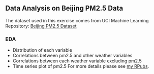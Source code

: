 ## Data Analysis on Beijing PM2.5 Data

The dataset used in this exercise comes from UCI Machine Learning Repository: [Beijing PM2.5 Dataset](http://archive.ics.uci.edu/ml/datasets/Beijing+PM2.5+Data)

### EDA
- Distribution of each variable
- Correlations between pm2.5 and other weather variables
- Correlations between each weather variable excluding pm2.5
- Time series plot of pm2.5
For more details please see [my RPubs](http://rpubs.com/jinangela/278745).
